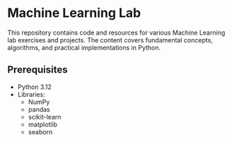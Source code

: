 # Machine Learning Lab

This repository contains code and resources for various Machine Learning lab exercises and projects. The content covers fundamental concepts, algorithms, and practical implementations in Python.
## Prerequisites

- Python 3.12
- Libraries:
  - NumPy
  - pandas
  - scikit-learn
  - matplotlib
  - seaborn


